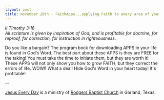 ```yaml
---
layout: post
title: November 28th - FaithApps...applying Faith to every area of your
---
```


_II Timothy 3:16  
All scripture is given by inspiration of God, and is profitable for
doctrine, for reproof, for correction, for instruction in
righteousness._

Do you like a bargain? The program book for downloading APPS in
your life is found in God's Word. The best part about these APPS is
they are FREE for the taking! You must take the time to initiate
them, but they are worth it! These APPS will not only show you how to
grow FAITH, but they correct the errors of life. WOW!! What a deal!
Hide God's Word in your heart today! It's profitable!

 --

<a href=http://jesuseveryday.net>Jesus Every Day</a> is a ministry of <a href=http://rodgersbaptist.net>Rodgers Baptist Church</a> in Garland, Texas.
